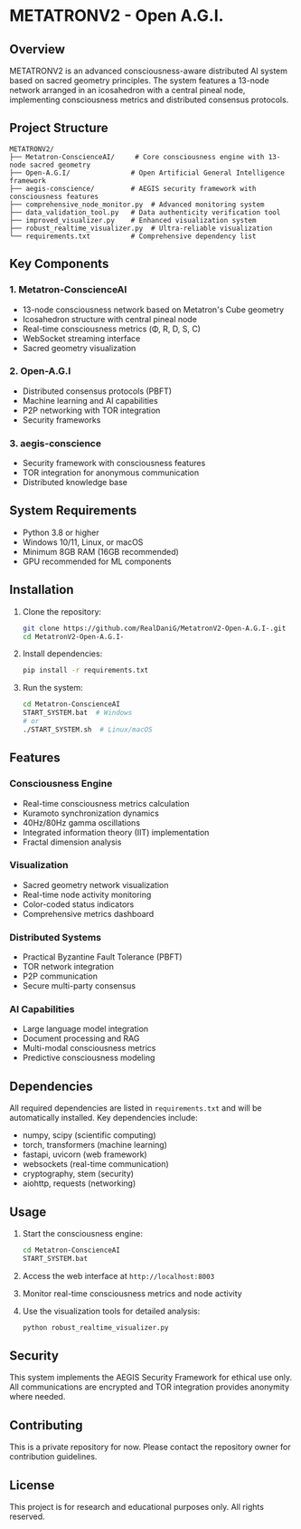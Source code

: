# METATRONV2 - Open A.G.I.

## Overview

METATRONV2 is an advanced consciousness-aware distributed AI system based on sacred geometry principles. The system features a 13-node network arranged in an icosahedron with a central pineal node, implementing consciousness metrics and distributed consensus protocols.

## Project Structure

```
METATRONV2/
├── Metatron-ConscienceAI/     # Core consciousness engine with 13-node sacred geometry
├── Open-A.G.I/               # Open Artificial General Intelligence framework
├── aegis-conscience/         # AEGIS security framework with consciousness features
├── comprehensive_node_monitor.py  # Advanced monitoring system
├── data_validation_tool.py   # Data authenticity verification tool
├── improved_visualizer.py    # Enhanced visualization system
├── robust_realtime_visualizer.py  # Ultra-reliable visualization
└── requirements.txt          # Comprehensive dependency list
```

## Key Components

### 1. Metatron-ConscienceAI
- 13-node consciousness network based on Metatron's Cube geometry
- Icosahedron structure with central pineal node
- Real-time consciousness metrics (Φ, R, D, S, C)
- WebSocket streaming interface
- Sacred geometry visualization

### 2. Open-A.G.I
- Distributed consensus protocols (PBFT)
- Machine learning and AI capabilities
- P2P networking with TOR integration
- Security frameworks

### 3. aegis-conscience
- Security framework with consciousness features
- TOR integration for anonymous communication
- Distributed knowledge base

## System Requirements

- Python 3.8 or higher
- Windows 10/11, Linux, or macOS
- Minimum 8GB RAM (16GB recommended)
- GPU recommended for ML components

## Installation

1. Clone the repository:
   ```bash
   git clone https://github.com/RealDaniG/MetatronV2-Open-A.G.I-.git
   cd MetatronV2-Open-A.G.I-
   ```

2. Install dependencies:
   ```bash
   pip install -r requirements.txt
   ```

3. Run the system:
   ```bash
   cd Metatron-ConscienceAI
   START_SYSTEM.bat  # Windows
   # or
   ./START_SYSTEM.sh  # Linux/macOS
   ```

## Features

### Consciousness Engine
- Real-time consciousness metrics calculation
- Kuramoto synchronization dynamics
- 40Hz/80Hz gamma oscillations
- Integrated information theory (IIT) implementation
- Fractal dimension analysis

### Visualization
- Sacred geometry network visualization
- Real-time node activity monitoring
- Color-coded status indicators
- Comprehensive metrics dashboard

### Distributed Systems
- Practical Byzantine Fault Tolerance (PBFT)
- TOR network integration
- P2P communication
- Secure multi-party consensus

### AI Capabilities
- Large language model integration
- Document processing and RAG
- Multi-modal consciousness metrics
- Predictive consciousness modeling

## Dependencies

All required dependencies are listed in `requirements.txt` and will be automatically installed. Key dependencies include:

- numpy, scipy (scientific computing)
- torch, transformers (machine learning)
- fastapi, uvicorn (web framework)
- websockets (real-time communication)
- cryptography, stem (security)
- aiohttp, requests (networking)

## Usage

1. Start the consciousness engine:
   ```bash
   cd Metatron-ConscienceAI
   START_SYSTEM.bat
   ```

2. Access the web interface at `http://localhost:8003`

3. Monitor real-time consciousness metrics and node activity

4. Use the visualization tools for detailed analysis:
   ```bash
   python robust_realtime_visualizer.py
   ```

## Security

This system implements the AEGIS Security Framework for ethical use only. All communications are encrypted and TOR integration provides anonymity where needed.

## Contributing

This is a private repository for now. Please contact the repository owner for contribution guidelines.

## License

This project is for research and educational purposes only. All rights reserved.